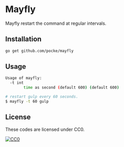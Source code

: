 Mayfly
===========

Mayfly restart the command at regular intervals.

Installation
---------------

```sh
go get github.com/pocke/mayfly
```




Usage
----------

```sh
Usage of mayfly:
  -t int
    	time as second (default 600) (default 600)
```

```sh
# restart gulp every 60 seconds.
$ mayfly -t 60 gulp
```


## License

These codes are licensed under CC0.

[![CC0](http://i.creativecommons.org/p/zero/1.0/88x31.png "CC0")](http://creativecommons.org/publicdomain/zero/1.0/deed.en)
